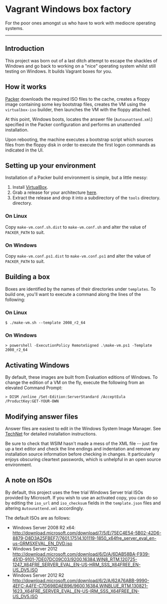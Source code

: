 # Vagrant Windows box factory

For the poor ones amongst us who have to work with mediocre operating systems.

* * *

## Introduction

This project was born out of a last ditch attempt to escape the shackles of
Windows and go back to working on a "nice" operating system whilst still testing
on Windows. It builds Vagrant boxes for you.

## How it works

[Packer](https://www.packer.io/) downloads the required ISO files to the cache,
creates a floppy image containing some key bootstrap files, creates the VM using
the `virtualbox-iso` builder, then launches the VM with the floppy attached.

At this point, Windows boots, locates the answer file (`Autounattend.xml`)
specified in the Packer configuration and performs an unattended installation.

Upon rebooting, the machine executes a bootstrap script which sources files from
the floppy disk in order to execute the first logon commands as indicated in the
UI.

## Setting up your environment

Installation of a Packer build environment is simple, but a little messy:

1. Install [VirtualBox](https://www.virtualbox.org/wiki/Downloads).
2. Grab a release for your architecture
   [here](https://packer.io/downloads.html).
3. Extract the release and drop it into a subdirectory of the `tools` directory.
   directory.

### On Linux

Copy `make-vm.conf.sh.dist` to `make-vm.conf.sh` and alter the value of
`PACKER_PATH` to suit.

### On Windows

Copy `make-vm.conf.ps1.dist` to `make-vm.conf.ps1` and alter the value of
`PACKER_PATH` to suit.

## Building a box

Boxes are identified by the names of their directories under `templates`. To
build one, you'll want to execute a command along the lines of the following:

### On Linux

```
$ ./make-vm.sh --template 2008_r2_64
```

### On Windows

```
> powershell -ExecutionPolicy RemoteSigned .\make-vm.ps1 -Template 2008_r2_64
```

## Activating Windows

By default, these images are built from Evaluation editions of Windows. To
change the edition of a VM on the fly, execute the following from an elevated
Command Prompt:

```
> DISM /online /Set-Edition:ServerStandard /AcceptEula /ProductKey:GET-YOUR-OWN
```

## Modifying answer files

Answer files are easiest to edit in the Windows System Image Manager. See
[TechNet](https://technet.microsoft.com/en-GB/library/hh825494.aspx) for
detailed installation instructions.

Be sure to check that WSIM hasn't made a mess of the XML file -- just fire up a
text editor and check the line endings and indentation and remove any
installation source information before checking in changes. It particularly
enjoys obscuring cleartext passwords, which is unhelpful in an open source
environment.

## A note on ISOs

By default, this project uses the free trial Windows Server trial ISOs provided
by Microsoft. If you wish to use an activated copy, you can do so by editing the
`iso_url` and `iso_checksum` fields in the `template.json` files and
altering `Autounattend.xml` accordingly.

The default ISOs are as follows:

* Windows Server 2008 R2 x64:
  http://download.microsoft.com/download/7/5/E/75EC4E54-5B02-42D6-8879-D8D3A25FBEF7/7601.17514.101119-1850_x64fre_server_eval_en-us-GRMSXEVAL_EN_DVD.iso
* Windows Server 2012
  http://download.microsoft.com/download/6/D/A/6DAB58BA-F939-451D-9101-7DE07DC09C03/9200.16384.WIN8_RTM.120725-1247_X64FRE_SERVER_EVAL_EN-US-HRM_SSS_X64FREE_EN-US_DV5.ISO
* Windows Server 2012 R2
  http://download.microsoft.com/download/6/2/A/62A76ABB-9990-4EFC-A4FE-C7D698DAEB96/9600.16384.WINBLUE_RTM.130821-1623_X64FRE_SERVER_EVAL_EN-US-IRM_SSS_X64FREE_EN-US_DV5.ISO
